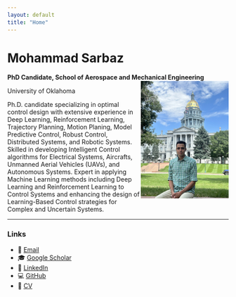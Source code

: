```yaml
---
layout: default
title: "Home"
---
```


# Mohammad Sarbaz
**PhD Candidate, School of Aerospace and Mechanical Engineering**  
<img src="assets/profile.jpg" align="right" width="200">

University of Oklahoma  


Ph.D. candidate specializing in optimal control design with extensive experience in Deep Learning, Reinforcement Learning,
Trajectory Planning, Motion Planing, Model Predictive Control, Robust Control, Distributed Systems, and Robotic Systems.
Skilled in developing Intelligent Control algorithms for Electrical Systems, Aircrafts, Unmanned Aerial Vehicles (UAVs), and
Autonomous Systems. Expert in applying Machine Learning methods including Deep Learning and Reinforcement Learning
to Control Systems and enhancing the design of Learning-Based Control strategies for Complex and Uncertain Systems.  

---

### Links
- 📧 [Email](mailto:mohammadsarbaz@ou.edu)  
- 🎓 [Google Scholar](https://scholar.google.com)  
- 💼 [LinkedIn](https://www.linkedin.com/in/mohammadsarbaz)  
- 💻 [GitHub](https://github.com/sarbaz-mohammad)  
- 📄 [CV](assets/CV_Academic.pdf)  
